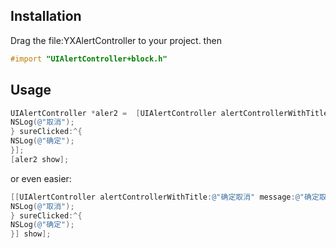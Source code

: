 ## Installation
Drag the file:YXAlertController to your project.
then 
```objective-c
#import "UIAlertController+block.h"
```
## Usage
```objective-c
UIAlertController *aler2 =  [UIAlertController alertControllerWithTitle:@"确定取消" message:@"确定取消确定取消确定取消" cancelClicked:^{
NSLog(@"取消");
} sureClicked:^{
NSLog(@"确定");
}];
[aler2 show];
```
or even easier:
```objective-c
[[UIAlertController alertControllerWithTitle:@"确定取消" message:@"确定取消确定取消确定取消" cancelClicked:^{
NSLog(@"取消");
} sureClicked:^{
NSLog(@"确定");
}] show];
```
